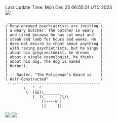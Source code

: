 Last Update Time: 
Mon Dec 25 06:55:31 UTC 2023
<br>![](https://img.shields.io/badge/%E5%A4%A7%E5%AE%B6-%E5%AE%89%E5%AE%89-green)<br>
```
 _________________________________________
/ Many enraged psychiatrists are inciting \
| a weary butcher. The butcher is weary   |
| and tired because he has cut meat and   |
| steak and lamb for hours and weeks. He  |
| does not desire to chant about anything |
| with raving psychiatrists, but he sings |
| about his gingivectomist, he dreams     |
| about a single cosmologist, he thinks   |
| about his dog. The dog is named         |
| Herbert.                                |
|                                         |
| -- Racter, "The Policeman's Beard is    |
\ Half-Constructed"                       /
 -----------------------------------------
        \   ^__^
         \  (oo)\_______
            (__)\       )\/\
                ||----w |
                ||     ||
```
![](https://github-readme-stats.vercel.app/api?username=chenlitw)
![](https://github-readme-stats.vercel.app/api/top-langs/?username=chenlitw)
